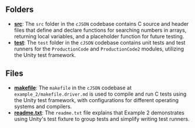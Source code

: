 ## Folders
- **[src](example_2/src.driver.md)**: The `src` folder in the `cJSON` codebase contains C source and header files that define and declare functions for searching numbers in arrays, returning local variables, and a placeholder function for future testing.
- **[test](example_2/test.driver.md)**: The `test` folder in the `cJSON` codebase contains unit tests and test runners for the `ProductionCode` and `ProductionCode2` modules, utilizing the Unity test framework.

## Files
- **[makefile](example_2/makefile.driver.md)**: The `makefile` in the `cJSON` codebase at `example_2/makefile.driver.md` is used to compile and run C tests using the Unity test framework, with configurations for different operating systems and compilers.
- **[readme.txt](example_2/readme.txt.driver.md)**: The `readme.txt` file explains that Example 2 demonstrates using Unity's test fixture to group tests and simplify writing test runners.
